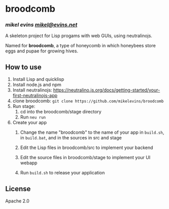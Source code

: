 # broodcomb
### _mikel evins <mikel@evins.net>_

A skeleton project for Lisp progams with web GUIs, using neutralinojs.

Named for **broodcomb**, a type of honeycomb in which honeybees store
eggs and pupae for growing hives.

## How to use

1. Install Lisp and quicklisp
2. Install node.js and npm
3. Install neutralinojs:
    https://neutralino.js.org/docs/getting-started/your-first-neutralinojs-app
4. clone broodcomb:
   `git clone https://github.com/mikelevins/broodcomb`
5. Run stage:
    1. cd into the broodcomb/stage directory
    2. Run `neu run`
6. Create your app
    1. Change the name "broodcomb" to the name of your app in
       `build.sh`, in `build.bat`, and in the sources in src and stage

    2. Edit the Lisp files in broodcomb/src to implement your backend
    3. Edit the source files in broodcomb/stage to implement your UI webapp
    4. Run `build.sh` to release your application

## License

Apache 2.0

